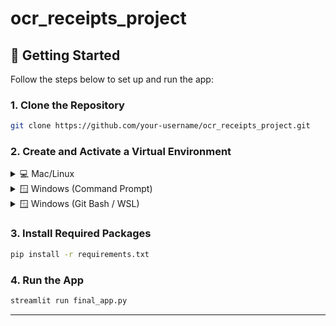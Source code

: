 # ocr_receipts_project


## 🚀 Getting Started

Follow the steps below to set up and run the app:

### 1. Clone the Repository

```bash
git clone https://github.com/your-username/ocr_receipts_project.git

```

### 2. Create and Activate a Virtual Environment

<details>
<summary>💻 Mac/Linux</summary>

```bash
python -m venv receipt_ocr_env
source receipt_ocr_env/bin/activate
```
</details>

<details>
<summary>🪟 Windows (Command Prompt)</summary>

```bash
python -m venv receipt_ocr_env
receipt_ocr_env\Scripts\activate.bat
```
</details>

<details>
<summary>🪟 Windows (Git Bash / WSL)</summary>

```bash
python -m venv receipt_ocr_env
source ./receipt_ocr_env/Scripts/activate
```
</details>

### 3. Install Required Packages

```bash
pip install -r requirements.txt
```

### 4. Run the App

```bash
streamlit run final_app.py
```

---